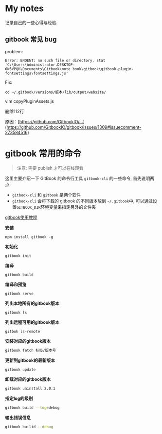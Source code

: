# My notes

记录自己的一些心得与经验.



## gitbook 常见 bug 

problem: 

```cli
Error: ENOENT: no such file or directory, stat 'C:\Users\Administrator.DESKTOP-ON5VPQH\Documents\Gitbook\note_book\gitbook\gitbook-plugin-fontsettings\fontsettings.js'
```

Fix:

``` cli
cd ~/.gitbook/versions/版本/lib/output/website/
```

vim copyPluginAssets.js

删除112行

原因：[https://github.com/GitbookIO/...](https://github.com/GitbookIO/gitbook/issues/1309#issuecomment-273584516)



# gitbook 常用的命令

> 注意: 需要 publish 才可以在线观看

这里主要介绍一下 GitBook 的命令行工具 `gitbook-cli` 的一些命令, 首先说明两点:

- `gitbook-cli` 和 `gitbook` 是两个软件
- `gitbook-cli` 会将下载的 gitbook 的不同版本放到 `~/.gitbook`中, 可以通过设置`GITBOOK_DIR`环境变量来指定另外的文件夹

[gitbook使用教程](http://www.chengweiyang.cn/gitbook/basic-usage/README.html)

**安装**

```cli
npm install gitbook -g
```

**初始化**

```clike
gitbook init
```

**编译**

```cli
gitbook build
```

**编译和预览**

```cli
gitbook serve
```

**列出本地所有的gitbook版本**

```cli
gitbook ls
```

**列出远程可用的gitbook版本**

```cli
gitbok ls-remote
```

**安装对应的gitbook版本**

```bash
gitbook fetch 标签/版本号
```

**更新到gitbook的最新版本**
```bash
gitbook update
```

**卸载对应的gitbook版本**
```bash
gitbook uninstall 2.0.1
```

**指定log的级别**
```bash
gitbook build --log=debug
```

**输出错误信息**
```bash
gitbook builid --debug
```

